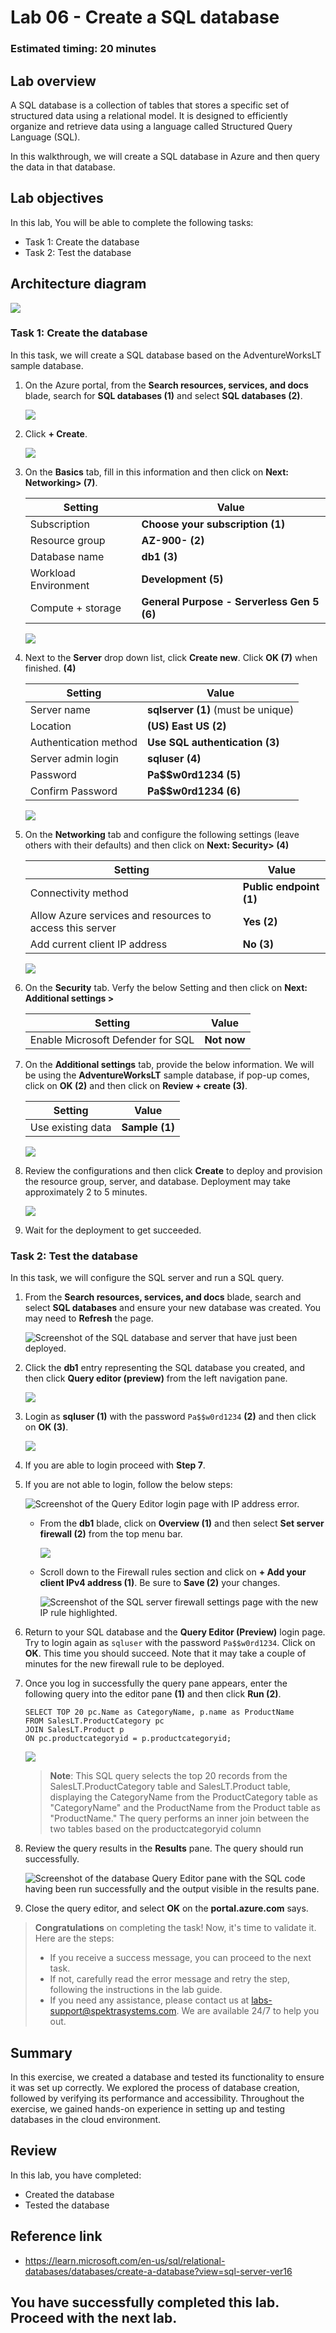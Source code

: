 # Lab 06 - Create a SQL database

### Estimated timing: 20 minutes

## Lab overview

A SQL database is a collection of tables that stores a specific set of structured data using a relational model. It is designed to efficiently organize and retrieve data using a language called Structured Query Language (SQL).

In this walkthrough, we will create a SQL database in Azure and then query the data in that database.

## Lab objectives

In this lab, You will be able to complete the following tasks:

+ Task 1: Create the database
+ Task 2: Test the database

## Architecture diagram

![](../images/az900lab06.PNG) 

### Task 1: Create the database

In this task, we will create a SQL database based on the AdventureWorksLT sample database. 

1. On the Azure portal, from the **Search resources, services, and docs** blade, search for **SQL databases (1)** and select **SQL databases (2)**. 

   ![](./images/az-900-63.png)

1. Click **+ Create**. 

   ![](./images/az-900-64.png)
   
1. On the **Basics** tab, fill in this information and then click on **Next: Networking> (7)**.  

    | Setting | Value | 
    | --- | --- |
    | Subscription | **Choose your subscription (1)** |
    | Resource group | **AZ-900-<inject key="DeploymentID" enableCopy="false"/> (2)** |
    | Database name| **db1 (3)** |
    | Workload Environment| **Development (5)** |
    | Compute + storage| **General Purpose - Serverless Gen 5 (6)** |

    ![](./images/az-900-66.png)
    
1. Next to the **Server** drop down list, click **Create new**. Click **OK (7)** when finished. **(4)**       

    | Setting | Value | 
    | --- | --- |
    | Server name | **sqlserver<inject key="DeploymentID" enableCopy="false"/> (1)** (must be unique) |
    | Location | **(US) East US (2)** |
    | Authentication method | **Use SQL authentication (3)** | 
    | Server admin login | **sqluser (4)** |
    | Password | **Pa$$w0rd1234 (5)** |
    | Confirm Password | **Pa$$w0rd1234 (6)** |

    ![](./images/az-900-65.png)    

1. On the **Networking** tab and configure the following settings (leave others with their defaults) and then click on **Next: Security> (4)**

    | Setting | Value | 
    | --- | --- |
    | Connectivity method | **Public endpoint (1)** |    
    | Allow Azure services and resources to access this server | **Yes (2)** |
    | Add current client IP address | **No (3)** |

    ![](./images/az-900-67.png)        

1. On the **Security** tab. Verfy the below Setting and then click on **Next: Additional settings >**
 
    | Setting | Value | 
    | --- | --- |
    | Enable Microsoft Defender for SQL| **Not now** |

1. On the **Additional settings** tab, provide the below information. We will be using the **AdventureWorksLT** sample database, if pop-up comes, click on **OK (2)** and then click on **Review + create (3)**.

    | Setting | Value | 
    | --- | --- |
    | Use existing data | **Sample (1)** |

    ![](./images/az-900-68.png)        

1. Review the configurations and then click **Create** to deploy and provision the resource group, server, and database. Deployment may take approximately 2 to 5 minutes.

   ![](./images/az-900-69.png)

1. Wait for the deployment to get succeeded.

### Task 2: Test the database

In this task, we will configure the SQL server and run a SQL query. 

1. From the **Search resources, services, and docs** blade, search and select **SQL databases** and ensure your new database was created. You may need to **Refresh** the page.

    ![Screenshot of the SQL database and server that have just been deployed.](./images/az-900-70.png)

1. Click the **db1** entry representing the SQL database you created, and then click **Query editor (preview)** from the left navigation pane.

   ![](./images/az-900-71.png)

1. Login as **sqluser (1)** with the password `Pa$$w0rd1234` **(2)** and then click on **OK (3)**.

   ![](./images/az-900-72.png)

1. If you are able to login proceed with **Step 7**.

1. If you are not able to login, follow the below steps: 

    ![Screenshot of the Query Editor login page with IP address error.](../images/0503.png)
    
    - From the **db1** blade, click on **Overview (1)** and then select **Set server firewall (2)** from the top menu bar.

      ![](./images/az-900-73.png)    

    - Scroll down to the Firewall rules section and click on **+ Add your client IPv4 address (1)**. Be sure to **Save (2)** your changes. 

      ![Screenshot of the SQL server firewall settings page with the new IP rule highlighted.](./images/az-900-74.png)

1. Return to your SQL database and the **Query Editor (Preview)** login page. Try to login again as `sqluser` with the password `Pa$$w0rd1234`. Click on **OK**. This time you should succeed. Note that it may take a couple of minutes for the new firewall rule to be deployed. 

1. Once you log in successfully the query pane appears, enter the following query into the editor pane **(1)** and then click **Run (2)**.

    ```
    SELECT TOP 20 pc.Name as CategoryName, p.name as ProductName
    FROM SalesLT.ProductCategory pc
    JOIN SalesLT.Product p
    ON pc.productcategoryid = p.productcategoryid;
    ```

   ![](./images/az-900-75.png)    

    >**Note**: This SQL query selects the top 20 records from the SalesLT.ProductCategory table and SalesLT.Product table, displaying the CategoryName from the ProductCategory table as "CategoryName" and the ProductName from the Product table as "ProductName." The query performs an inner join between the two tables based on the productcategoryid column

1. Review the query results in the **Results** pane. The query should run successfully.

    ![Screenshot of the database Query Editor pane with the SQL code having been run successfully and the output visible in the results pane.](./images/az-900-76.png)

1. Close the query editor, and select **OK** on the **portal.azure.com** says.

> **Congratulations** on completing the task! Now, it's time to validate it. Here are the steps:
> - If you receive a success message, you can proceed to the next task.
> - If not, carefully read the error message and retry the step, following the instructions in the lab guide. 
> - If you need any assistance, please contact us at labs-support@spektrasystems.com. We are available 24/7 to help you out.

<validation step="3f6d725f-f26f-461d-a922-9f871108d2f1" />

## Summary
In this exercise, we created a database and tested its functionality to ensure it was set up correctly. We explored the process of database creation, followed by verifying its performance and accessibility. Throughout the exercise, we gained hands-on experience in setting up and testing databases in the cloud environment.

## Review
In this lab, you have completed:
- Created the database
- Tested the database

## Reference link

- https://learn.microsoft.com/en-us/sql/relational-databases/databases/create-a-database?view=sql-server-ver16
  
## You have successfully completed this lab. Proceed with the next lab.
